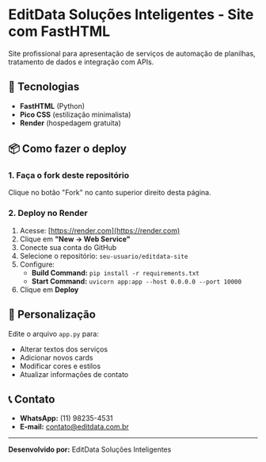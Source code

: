 # EditData Soluções Inteligentes - Site com FastHTML

Site profissional para apresentação de serviços de automação de planilhas, tratamento de dados e integração com APIs.

## 🚀 Tecnologias
- **FastHTML** (Python)
- **Pico CSS** (estilização minimalista)
- **Render** (hospedagem gratuita)

## 📦 Como fazer o deploy

### 1. Faça o fork deste repositório
Clique no botão "Fork" no canto superior direito desta página.

### 2. Deploy no Render
1. Acesse: [https://render.com](https://render.com)
2. Clique em **"New → Web Service"**
3. Conecte sua conta do GitHub
4. Selecione o repositório: `seu-usuario/editdata-site`
5. Configure:
   - **Build Command:** `pip install -r requirements.txt`
   - **Start Command:** `uvicorn app:app --host 0.0.0.0 --port 10000`
6. Clique em **Deploy**

## 📝 Personalização

Edite o arquivo `app.py` para:
- Alterar textos dos serviços
- Adicionar novos cards
- Modificar cores e estilos
- Atualizar informações de contato

## 📞 Contato
- **WhatsApp:** (11) 98235-4531
- **E-mail:** contato@editdata.com.br

---

**Desenvolvido por:** EditData Soluções Inteligentes